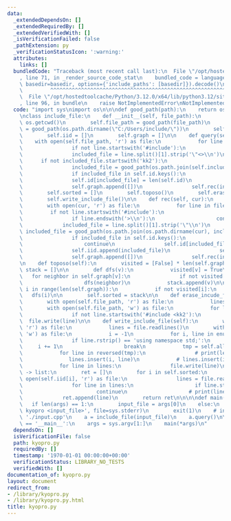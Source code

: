 ```yaml
---
data:
  _extendedDependsOn: []
  _extendedRequiredBy: []
  _extendedVerifiedWith: []
  _isVerificationFailed: false
  _pathExtension: py
  _verificationStatusIcon: ':warning:'
  attributes:
    links: []
  bundledCode: "Traceback (most recent call last):\n  File \"/opt/hostedtoolcache/Python/3.12.0/x64/lib/python3.12/site-packages/onlinejudge_verify/documentation/build.py\"\
    , line 71, in _render_source_code_stat\n    bundled_code = language.bundle(stat.path,\
    \ basedir=basedir, options={'include_paths': [basedir]}).decode()\n          \
    \         ^^^^^^^^^^^^^^^^^^^^^^^^^^^^^^^^^^^^^^^^^^^^^^^^^^^^^^^^^^^^^^^^^^^^^^^^^^^^^^^^^\n\
    \  File \"/opt/hostedtoolcache/Python/3.12.0/x64/lib/python3.12/site-packages/onlinejudge_verify/languages/python.py\"\
    , line 96, in bundle\n    raise NotImplementedError\nNotImplementedError\n"
  code: "import sys\nimport os\n\n\ndef good_path(path):\n    return os.path.normcase(os.path.realpath(path))\n\
    \nclass include_file:\n    def __init__(self, file_path):\n        self.top =\
    \ os.getcwd()\n        self.file_path = good_path(file_path)\n        self.include_path\
    \ = good_path(os.path.dirname(\"C:/Users/include/\"))\n        self.id = {}\n\
    \        self.iid = []\n        self.graph = []\n\n    def query(self):\n    \
    \    with open(self.file_path, 'r') as file:\n            for line in file:\n\
    \                if not line.startswith('#include'):\n                    continue\n\
    \                included_file = line.split()[1].strip('\"<>\\n')\n          \
    \      if not included_file.startswith('kk2'):\n                    continue\n\
    \                included_file = good_path(os.path.join(self.include_path, included_file))\n\
    \                if included_file in self.id.keys():\n                    continue\n\
    \                self.id[included_file] = len(self.id)\n                self.iid.append(included_file)\n\
    \                self.graph.append([])\n                self.rec(included_file)\n\
    \        self.sorted = []\n        self.toposo()\n        self.erase_incude_file()\n\
    \        self.write_include_file()\n\n    def rec(self, cur):\n        print(cur)\n\
    \        with open(cur, 'r') as file:\n            for line in file:\n       \
    \         if not line.startswith('#include'):\n                    continue\n\
    \                if line.endswith('>\\n'):\n                    continue\n   \
    \             included_file = line.split()[1].strip('\"\\n')\n               \
    \ included_file = good_path(os.path.join(os.path.dirname(cur), included_file))\n\
    \                if included_file in self.id.keys():\n                    self.graph[self.id[cur]].append(self.id[included_file])\n\
    \                    continue\n                self.id[included_file] = len(self.id)\n\
    \                self.iid.append(included_file)\n                self.graph[self.id[cur]].append(self.id[included_file])\n\
    \                self.graph.append([])\n                self.rec(included_file)\n\
    \n    def toposo(self):\n        visited = [False] * len(self.graph)\n       \
    \ stack = []\n\n        def dfs(v):\n            visited[v] = True\n         \
    \   for neighbor in self.graph[v]:\n                if not visited[neighbor]:\n\
    \                    dfs(neighbor)\n            stack.append(v)\n\n        for\
    \ i in range(len(self.graph)):\n            if not visited[i]:\n             \
    \   dfs(i)\n\n        self.sorted = stack\n\n    def erase_incude_file(self):\n\
    \        with open(self.file_path, 'r') as file:\n            lines = file.readlines()\n\
    \        with open(self.file_path, 'w') as file:\n            for line in lines:\n\
    \                if not line.startswith('#include <kk2'):\n                  \
    \  file.write(line)\n\n    def write_include_file(self):\n        with open(self.file_path,\
    \ 'r') as file:\n            lines = file.readlines()\n        with open(self.file_path,\
    \ 'w') as file:\n            i = -1\n            for i, line in enumerate(lines):\n\
    \                if line.rstrip() == 'using namespace std;':\n               \
    \     i += 1\n                    break\n            tmp = self.all_include_files()\n\
    \            for line in reversed(tmp):\n                # print(len(tmp))\n \
    \               lines.insert(i, line)\n            # lines.insert(i, self.all_include_files())\n\
    \            for line in lines:\n                file.write(line)\n\n    def all_include_files(self)\
    \ -> list:\n        ret = []\n        for i in self.sorted:\n            with\
    \ open(self.iid[i], 'r') as file:\n                lines = file.readlines()\n\
    \                for line in lines:\n                    if line.startswith('#'):\n\
    \                        continue\n                    # print(line)\n       \
    \             ret.append(line)\n        return ret\n\n\n\ndef main(*args):\n \
    \   if len(args) == 1:\n        input_file = args[0]\n    else:\n        print('Usage:\
    \ kyopro <input_file>', file=sys.stderr)\n        exit(1)\n    # input_file =\
    \ './input.cpp'\n    a = include_file(input_file)\n    a.query()\n\nif __name__\
    \ == '__main__':\n    args = sys.argv[1:]\n    main(*args)\n"
  dependsOn: []
  isVerificationFile: false
  path: kyopro.py
  requiredBy: []
  timestamp: '1970-01-01 00:00:00+00:00'
  verificationStatus: LIBRARY_NO_TESTS
  verifiedWith: []
documentation_of: kyopro.py
layout: document
redirect_from:
- /library/kyopro.py
- /library/kyopro.py.html
title: kyopro.py
---
```

